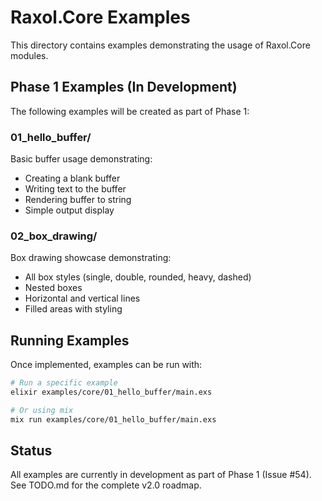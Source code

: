 # Raxol.Core Examples

This directory contains examples demonstrating the usage of Raxol.Core modules.

## Phase 1 Examples (In Development)

The following examples will be created as part of Phase 1:

### 01_hello_buffer/
Basic buffer usage demonstrating:
- Creating a blank buffer
- Writing text to the buffer
- Rendering buffer to string
- Simple output display

### 02_box_drawing/
Box drawing showcase demonstrating:
- All box styles (single, double, rounded, heavy, dashed)
- Nested boxes
- Horizontal and vertical lines
- Filled areas with styling

## Running Examples

Once implemented, examples can be run with:

```bash
# Run a specific example
elixir examples/core/01_hello_buffer/main.exs

# Or using mix
mix run examples/core/01_hello_buffer/main.exs
```

## Status

All examples are currently in development as part of Phase 1 (Issue #54).
See TODO.md for the complete v2.0 roadmap.
